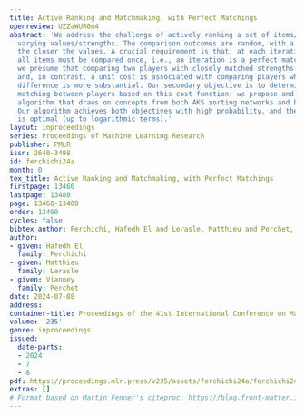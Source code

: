 ```yaml
---
title: Active Ranking and Matchmaking, with Perfect Matchings
openreview: UZZaWUR0n4
abstract: 'We address the challenge of actively ranking a set of items/players with
  varying values/strengths. The comparison outcomes are random, with a greater noise
  the closer the values. A crucial requirement is that, at each iteration of the algorithm,
  all items must be compared once, i.e., an iteration is a perfect matching. Furthermore,
  we presume that comparing two players with closely matched strengths incurs no cost
  and, in contrast, a unit cost is associated with comparing players whose strength
  difference is more substantial. Our secondary objective is to determine an optimal
  matching between players based on this cost function: we propose and analyze an
  algorithm that draws on concepts from both AKS sorting networks and bandit theory.
  Our algorithm achieves both objectives with high probability, and the total cost
  is optimal (up to logarithmic terms).'
layout: inproceedings
series: Proceedings of Machine Learning Research
publisher: PMLR
issn: 2640-3498
id: ferchichi24a
month: 0
tex_title: Active Ranking and Matchmaking, with Perfect Matchings
firstpage: 13460
lastpage: 13480
page: 13460-13480
order: 13460
cycles: false
bibtex_author: Ferchichi, Hafedh El and Lerasle, Matthieu and Perchet, Vianney
author:
- given: Hafedh El
  family: Ferchichi
- given: Matthieu
  family: Lerasle
- given: Vianney
  family: Perchet
date: 2024-07-08
address:
container-title: Proceedings of the 41st International Conference on Machine Learning
volume: '235'
genre: inproceedings
issued:
  date-parts:
  - 2024
  - 7
  - 8
pdf: https://proceedings.mlr.press/v235/assets/ferchichi24a/ferchichi24a.pdf
extras: []
# Format based on Martin Fenner's citeproc: https://blog.front-matter.io/posts/citeproc-yaml-for-bibliographies/
---
```

